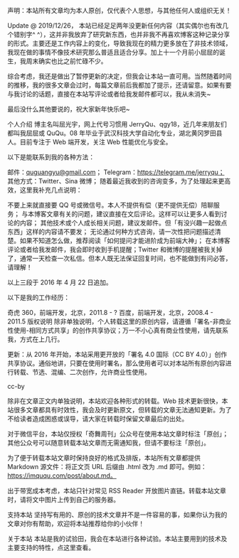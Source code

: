 
声明：本站所有文章均为本人原创，仅代表个人思想，与其他任何人或组织无关！

Update @ 2019/12/26，
本站已经足足两年没更新任何内容（其实偶尔也有改几个错别字^ ^），这并非我放弃了研究新东西，也并非我不再喜欢博客这种记录分享的形式。主要还是工作内容上的变化，导致我现在的精力更多放在了非技术领域，我现在做的事情不像技术研究那么普适且适合分享。加上十一个月前小屈屈的诞生，我周末确实也比之前忙碌不少。

综合考虑，我还是做出了暂停更新的决定，但我会让本站一直可用。当然随着时间的推移，我的很多文章会过时，每篇文章前后我都加了提示，还请留意。如果有要与我讨论的话题，直接在本站写评论或者给我发邮件都可以，我从未消失~

最后没什么其他要说的，祝大家新年快乐吧~

个人介绍
博主名叫屈光宇，网上代号习惯用 JerryQu、qgy18，近几年来朋友们都叫我屈屈或 QuQu。08 年毕业于武汉科技大学自动化专业，湖北黄冈罗田县人。目前专注于 Web 端开发，关注 Web 性能优化与安全。

以下是能联系到我的各种方法：

邮件：quguangyu@gmail.com；
Telegram：https://telegram.me/jerryqu；
其他方式：Twitter、Sina 微博；
随着最近我收到的咨询变多，为了处理起来更高效，这里我补充几点说明：

不要上来就直接要 QQ 号或微信号。本人不提供有偿（更不提供无偿）陪聊服务；
与本博客文章有关的问题，建议直接在文后评论。这样可以让更多人看到讨论的内容；
其他技术或个人成长相关问题，建议发邮件。但「有没兴趣一起做点东西」这样的内容请不要发；
无论通过何种方式咨询，请一次性把问题描述清楚。如果不知道怎么做，推荐阅读「如何提问才能进阶成为前端大神」；
在本博客评论或者给我发邮件，我会即时收到手机提醒；Twitter 和微博的提醒被我关掉了，通常一天检查一次私信。但本人既无法保证回复时间，也不能做到有问必答，请理解！

以上三段于 2016 年 4 月 22 日追加。

以下是我的工作经历：

奇虎 360，前端开发，北京，2011.8 - ?
百度，前端开发，北京，2008.4 - 2011.5
版权说明
除非单独说明，个人转载这里的原创内容，请遵循「署名-非商业性使用-相同方式共享」的创作共享协议；万一不小心真有商业性使用，请先联系我，方式在上几行。

更新：从 2016 年开始，本站采用更开放的「署名 4.0 国际（CC BY 4.0）」创作共享协议。通俗地讲，只要在使用时署名，那么使用者可以对本站所有原创内容进行转载、节选、混编、二次创作，允许商业性使用。

cc-by

除非在文章正文内单独说明，本站欢迎各种形式的转载。Web 技术更新很快，本站很多文章都具有时效性，我会及时更新原文，但转载的文章无法通知更新。为了不给读者造成困惑或误导，请大家在转载时保留文章最后的出处。

对于微信平台，本站仅授权「奇舞周刊」公众号在使用本站文章时标注「原创」；其他公众号可以随意转载本站文章而无需通知我，但请不要标注「原创」。

为了便于转载本站文章时保持良好的格式及排版，本站所有文章都提供 Markdown 源文件：将正文页 URL 后缀由 .html 改为 .md 即可。例如：https://imququ.com/post/about.md。

出于带宽成本考虑，本站只针对常见 RSS Reader 开放图片直链。转载本站文章时，请将文中图片上传到自己的服务器。

支持本站
坚持写有用的、原创的技术文章并不是一件容易的事，如果你认为我的文章对你有帮助，欢迎将本站推荐给你的小伙伴！

关于本站
本站是我的试验田，我会在本站进行各种试验。本站主要用到的技术及主要支持的特性，点这里查看。